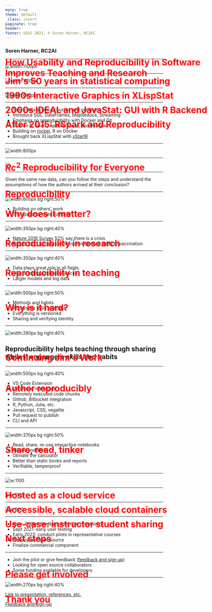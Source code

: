 ```yaml
---
marp: true
theme: default
_class: invert
paginate: true
header: 
footer: SDSS 2021, © Soren Harner, RC2AI
---
```


<!-- standardize height of slides - also make it bigger or side by side /-->

<style>
section {
  // background: blue;
  width: 1280px;
  height: 960px;
  font-size: 40px;
  padding: 40px;
}

h1 {
  text-align: left;
  position: absolute;
  color: red;
}

</style>

# How Usability and Reproducibility in Software Improves Teaching and Research

### Soren Harner, RC2AI

---

# Jim's 50 years in statistical computing

![width:1100px](./images/sdss_omni/50_years.png)

---

# 1990s Interactive Graphics in XLispStat

![width:1100px](./images/sdss_omni/xlisp_stat.png)

---

# 2000s IDEAL and JavaStat: GUI with R Backend

![width:600px](./images/sdss_omni/JavaStat.png)

---

# After 2015: RSpark and Reproducibility

* Teach data science courses and seminars
* Introduce SQL, DataFrames, MapReduce, Streaming
* Emphasis on reproducibility with Docker and Git
* Built on R, Spark, Apache Arrow, and Postgres
* Building on [rocker](https://www.rocker-project.org), R on Docker
* Brought back XLispStat with [xStartR](http://www.user2019.fr/static/pres/t246174.pdf)

---

# $Rc^2$ Reproducibility for Everyone

![width:800px](./images/sdss_omni/rc2ai.png)
  
---

<!-- _backgroundColor: black -->


![](./image/../images/life_universe_everything.png)

---

# Reproducibility

Given the same raw data, can you follow the steps and understand the assumptions of how the authors arrived at their conclusion?

---

# Why does it matter?

![width:600px bg right:50%](./images/science_authority.png)

* Building on others' work
* Transparency over authority

---

# Reproducibility in research

![width:350px bg right:40%](./images/reproducibility_by_field.png)

* [Nature 2016 Survey](https://www.nature.com/articles/533452a) 52% say there is a crisis 
* [Nature 2021 Survey](https://www.nature.com/articles/s41562-021-01115-7) confidence in science leads to vaccination

---

# Reproducibility in teaching

![width:350px bg right:40%](./images/sdss_omni/calculator.png)

* Data plays great role in all fields
* Rise of computational sciences
* Larger models and big data

<!-- also Sophia and R /-->

---

# Why is it hard?

![width:500px bg right:50%](./images/sdss_omni/Excel.png)

* Methods and habits
* Accessible tools and data
* Everything is versioned
* Sharing and verifying identity

<!-- turn text in excel to red /-->

---

<!--
_backgroundColor: black
_color: white
-->

![width:280px bg right:40%](./images/sdss_omni/Bios.png)

# Continuing Jim's Work

## Reproducibility helps teaching through sharing while it engengers skills and habits



<!-- Phboto of me and Jim /-->

---

# Author reproducibly

![width:500px bg right:40%](./images/sdss_omni/side_by_side_edit.png)

* VS Code Extension
* Versioned markdown
* Remotely executed code chunks
* Github, Bitbucket integration
* R, Python, Julia, etc.
* Javascript, CSS, vegalite
* Pull request to publish
* CLI and API

---

# Share, read, tinker

![width:370px bg right:50%](./images/sdss_omni/share_and_run.png)

* Read, share, re-use interactive notebooks
* Mobile and Web
* Obviate the calculator
* Better than static books and reports
* Verifiable, tamperproof

<!-- Make text bigger or use animated gif showing editing /-->

---

# Hosted as a cloud service

![w:1100](./images/sdss_omni/instructor_student.png)

<!-- Add second phone /-->

---

# Accessible, scalable cloud containers

![w:1100](./images/sdss_2021_ideas/../sdss_omni/remote_computation.png)

<!-- Do a blow out of the contents /-->

---

# Use-case: instructor student sharing

![w:800](./images/sdss_omni/instructor_student_seq.png)

<!-- Make arrows one direction /-->

---

# Next steps

* Now: Collect feedback from the community
* Sept 2021: early user testing
* Early 2022: conduct pilots in representative courses
* Develop as Open Source
* Finalize commercial component

---

# Please get involved

* Join the pilot or give feedback ([feedback and sign up]())
* Looking for open source collaborators
* Some funding available for developers

---

# Thank you

![width:270px bg right:40%](./images/sdss_omni/qr_code.png)

[Link to presentation, references, etc.](https://github.com/sharner/notecalc/blob/main/documents/sdss_preso/)

[Feedback and sign-up](https://forms.gle/9SCse7dwZFsenEEt7)

<!-- Do a QR code and shortened URL /-->

<!-- Survey: I have access to use cloud /-->